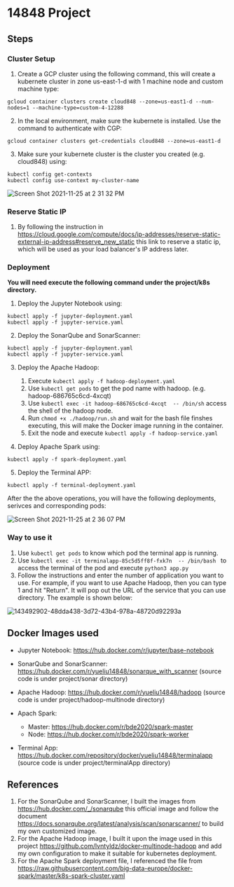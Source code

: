 # 14848 Project

## Steps

### Cluster Setup

1. Create a GCP cluster using the following command, this will create a kubernete cluster in zone us-east-1-d with 1 machine node and custom machine type:

```
gcloud container clusters create cloud848 --zone=us-east1-d --num-nodes=1 --machine-type=custom-4-12288
```

2. In the local environment, make sure the kubernete is installed. Use the command to authenticate with CGP:

```
gcloud container clusters get-credentials cloud848 --zone=us-east1-d
```

3. Make sure your kubernete cluster is the cluster you created (e.g. cloud848) using:

```
kubectl config get-contexts
kubectl config use-context my-cluster-name 
```
![Screen Shot 2021-11-25 at 2 31 32 PM](https://user-images.githubusercontent.com/53706052/143494046-c1bb05d0-5c32-4532-baa8-0a3520142452.png)


### Reserve Static IP

1. By following the instruction in https://cloud.google.com/compute/docs/ip-addresses/reserve-static-external-ip-address#reserve_new_static this link to reserve a static ip, which will be used as your load balancer's IP address later.

### Deployment

**You will need execute the following command under the project/k8s directory.**

1. Deploy the Jupyter Notebook using:

```
kubectl apply -f jupyter-deployment.yaml
kubectl apply -f jupyter-service.yaml
```

2. Deploy the SonarQube and SonarScanner:

```
kubectl apply -f jupyter-deployment.yaml
kubectl apply -f jupyter-service.yaml
```

3. Deploy the Apache Hadoop:
    1. Execute `kubectl apply -f hadoop-deployment.yaml`
    2. Use `kubectl get pods` to get the pod name with hadoop. (e.g. hadoop-686765c6cd-4xcqt)
    3. Use `kubectl exec -it hadoop-686765c6cd-4xcqt  -- /bin/sh` access the shell of the hadoop node.
    4. Run `chmod +x ./hadoop/run.sh` and wait for the bash file finshes executing, this will make the Docker image running in the container.
    5. Exit the node and execute `kubectl apply -f hadoop-service.yaml`

4. Deploy Apache Spark using:

```
kubectl apply -f spark-deployment.yaml
```

5. Deploy the Terminal APP:

```
kubectl apply -f terminal-deployment.yaml
```

After the the above operations, you will have the following deployments, serivces and corresponding pods:

![Screen Shot 2021-11-25 at 2 36 07 PM](https://user-images.githubusercontent.com/53706052/143493983-f2d366cd-9622-492c-950f-78ab6b14b1ff.png)

### Way to use it

1. Use `kubectl get pods` to know which pod the terminal app is running.
2. Use `kubectl exec -it terminalapp-85c5d5ff8f-fxk7n  -- /bin/bash ` to access the terminal of the pod and execute `python3 app.py`
3. Follow the instructions and enter the number of application you want to use. For example, if you want to use Apache Hadoop, then you can type 1 and hit "Return". It will pop out the URL of the service that you can use directory. The example is shown below:

![143492902-48dda438-3d72-43b4-978a-48720d92293a](https://user-images.githubusercontent.com/53706052/143493930-13189c39-d569-40e4-b804-2636425acc31.png)

## Docker Images used

- Jupyter Notebook: https://hub.docker.com/r/jupyter/base-notebook

- SonarQube and SonarScanner: https://hub.docker.com/r/yueliu14848/sonarque_with_scanner (source code is under project/sonar directory)

- Apache Hadoop: https://hub.docker.com/r/yueliu14848/hadoop (source code is under project/hadoop-multinode directory)

- Apach Spark:
    - Master: https://hub.docker.com/r/bde2020/spark-master
    - Node:  https://hub.docker.com/r/bde2020/spark-worker
- Terminal App: https://hub.docker.com/repository/docker/yueliu14848/terminalapp (source code is under project/terminalApp directory)

## References

1. For the SonarQube and SonarScanner, I built the images from https://hub.docker.com/_/sonarqube this official image and follow the document https://docs.sonarqube.org/latest/analysis/scan/sonarscanner/ to build my own customized image.
2. For the Apache Hadoop image, I built it upon the image used in this project https://github.com/lvntyldz/docker-multinode-hadoop and add my own configuration to make it suitable for kubernetes deployment.
3. For the Apache Spark deployment file, I referenced the file from https://raw.githubusercontent.com/big-data-europe/docker-spark/master/k8s-spark-cluster.yaml
